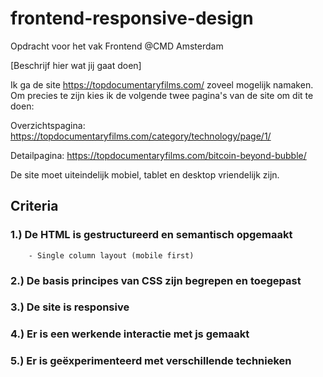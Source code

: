 # frontend-responsive-design
Opdracht voor het vak Frontend @CMD Amsterdam

[Beschrijf hier wat jij gaat doen]

Ik ga de site https://topdocumentaryfilms.com/ zoveel mogelijk namaken.
Om precies te zijn kies ik de volgende twee pagina's van de site om dit te doen:

  Overzichtspagina:
  https://topdocumentaryfilms.com/category/technology/page/1/

  Detailpagina:
  https://topdocumentaryfilms.com/bitcoin-beyond-bubble/

De site moet uiteindelijk mobiel, tablet en desktop vriendelijk zijn.



## Criteria
### 1.) De HTML is gestructureerd en semantisch opgemaakt
        - Single column layout (mobile first)

### 2.) De basis principes van CSS zijn begrepen en toegepast

### 3.) De site is responsive

### 4.) Er is een werkende interactie met js gemaakt

### 5.) Er is geëxperimenteerd met verschillende technieken

